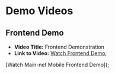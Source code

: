 # Demo Videos

## Frontend Demo

- **Video Title:** Frontend Demonstration
- **Link to Video:**
  [Watch Frontend Demo](https://drive.google.com/drive/folders/12FsPTPPWY_DqSCLY87jms2VUZgIiHyOS?usp=sharing);

[Watch Main-net Mobile Frontend Demo]([](https://drive.google.com/file/d/1KL_ifnFLT1na3tABGH1MfGmfcVS1ncnj/view?usp=drivesdk);



